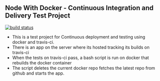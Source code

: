 ## Node With Docker - Continuous Integration and Delivery Test Project

[![build status](https://img.shields.io/travis/epicallan/docker-continuous-deployment/master.svg?style=flat-square)](https://travis-ci.org/epicallan/docker-continuous-deployment)

- This is a test project for Continuous deployment and testing using docker
  and travis-ci.
- There is an app on the server where its hosted tracking its builds on travis-ci
- When the tests on travis-ci pass, a bash script is run on docker that rebuilds the docker container
- The script deletes the current docker repo fetches the latest repo from github and starts the app.
